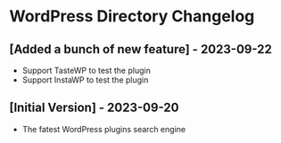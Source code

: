# WordPress Directory Changelog

## [Added a bunch of new feature] - 2023-09-22

- Support TasteWP to test the plugin
- Support InstaWP to test the plugin

## [Initial Version] - 2023-09-20

- The fatest WordPress plugins search engine